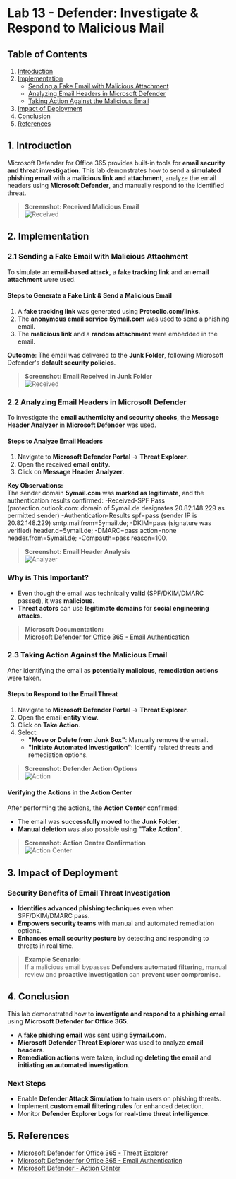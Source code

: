 # Lab 13 - Defender: Investigate & Respond to Malicious Mail

## Table of Contents
1. [Introduction](#1-introduction)
2. [Implementation](#2-implementation)
   - [Sending a Fake Email with Malicious Attachment](#21-sending-a-fake-email-with-malicious-attachment)
   - [Analyzing Email Headers in Microsoft Defender](#22-analyzing-email-headers-in-microsoft-defender)
   - [Taking Action Against the Malicious Email](#23-taking-action-against-the-malicious-email)
3. [Impact of Deployment](#3-impact-of-deployment)
4. [Conclusion](#4-conclusion)
5. [References](#5-references)

## 1. Introduction

Microsoft Defender for Office 365 provides built-in tools for **email security and threat investigation**. This lab demonstrates how to send a **simulated phishing email** with a **malicious link and attachment**, analyze the email headers using **Microsoft Defender**, and manually respond to the identified threat.

> **Screenshot: Received Malicious Email**  
> ![Received](https://i.imgur.com/yN5a3ej.png)

## 2. Implementation

### 2.1 Sending a Fake Email with Malicious Attachment

To simulate an **email-based attack**, a **fake tracking link** and an **email attachment** were used.

#### **Steps to Generate a Fake Link & Send a Malicious Email**
1. A **fake tracking link** was generated using **Protoolio.com/links**.
2. The **anonymous email service** **5ymail.com** was used to send a phishing email.
3. The **malicious link** and a **random attachment** were embedded in the email.

**Outcome**: The email was delivered to the **Junk Folder**, following Microsoft Defender's **default security policies**.

> **Screenshot: Email Received in Junk Folder**  
> ![Received](https://i.imgur.com/yN5a3ej.png)

### 2.2 Analyzing Email Headers in Microsoft Defender

To investigate the **email authenticity and security checks**, the **Message Header Analyzer** in **Microsoft Defender** was used.

#### **Steps to Analyze Email Headers**
1. Navigate to **Microsoft Defender Portal** → **Threat Explorer**.
2. Open the received **email entity**.
3. Click on **Message Header Analyzer**.

**Key Observations:**  
The sender domain **5ymail.com** was **marked as legitimate**, and the authentication results confirmed:
-Received-SPF Pass (protection.outlook.com: domain of 5ymail.de designates 20.82.148.229 as permitted sender)
-Authentication-Results spf=pass (sender IP is 20.82.148.229) smtp.mailfrom=5ymail.de;
-DKIM=pass (signature was verified) header.d=5ymail.de;
-DMARC=pass action=none header.from=5ymail.de;
-Compauth=pass reason=100.
> **Screenshot: Email Header Analysis**  
> ![Analyzer](https://i.imgur.com/CFFW7oV.png)

### **Why is This Important?**
- Even though the email was technically **valid** (SPF/DKIM/DMARC passed), it was **malicious**.
- **Threat actors** can use **legitimate domains** for **social engineering attacks**.

> **Microsoft Documentation:**  
> [Microsoft Defender for Office 365 - Email Authentication](https://learn.microsoft.com/en-us/microsoft-365/security/office-365-security/email-authentication)

### 2.3 Taking Action Against the Malicious Email

After identifying the email as **potentially malicious**, **remediation actions** were taken.

#### **Steps to Respond to the Email Threat**
1. Navigate to **Microsoft Defender Portal** → **Threat Explorer**.
2. Open the email **entity view**.
3. Click on **Take Action**.
4. Select:
   - **"Move or Delete from Junk Box"**: Manually remove the email.
   - **"Initiate Automated Investigation"**: Identify related threats and remediation options.

> **Screenshot: Defender Action Options**  
> ![Action](https://i.imgur.com/AoPNhQL.png)

#### **Verifying the Actions in the Action Center**
After performing the actions, the **Action Center** confirmed:
- The email was **successfully moved** to the **Junk Folder**.
- **Manual deletion** was also possible using **"Take Action"**.

> **Screenshot: Action Center Confirmation**  
> ![Action Center](https://i.imgur.com/VR65HwS.png)

## 3. Impact of Deployment

### **Security Benefits of Email Threat Investigation**
- **Identifies advanced phishing techniques** even when SPF/DKIM/DMARC pass.
- **Empowers security teams** with manual and automated remediation options.
- **Enhances email security posture** by detecting and responding to threats in real time.

> **Example Scenario:**  
> If a malicious email bypasses **Defenders automated filtering**, manual review and **proactive investigation** can **prevent user compromise**.

## 4. Conclusion

This lab demonstrated how to **investigate and respond to a phishing email** using **Microsoft Defender for Office 365**.  
- A **fake phishing email** was sent using **5ymail.com**.  
- **Microsoft Defender Threat Explorer** was used to analyze **email headers**.  
- **Remediation actions** were taken, including **deleting the email** and **initiating an automated investigation**.

### **Next Steps**
- Enable **Defender Attack Simulation** to train users on phishing threats.
- Implement **custom email filtering rules** for enhanced detection.
- Monitor **Defender Explorer Logs** for **real-time threat intelligence**.

## 5. References

- [Microsoft Defender for Office 365 - Threat Explorer](https://learn.microsoft.com/en-us/microsoft-365/security/office-365-security/threat-explorer)
- [Microsoft Defender for Office 365 - Email Authentication](https://learn.microsoft.com/en-us/microsoft-365/security/office-365-security/email-authentication)
- [Microsoft Defender - Action Center](https://learn.microsoft.com/en-us/microsoft-365/security/office-365-security/action-center)
